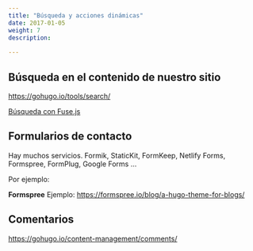 ```yaml
---
title: "Búsqueda y acciones dinámicas"
date: 2017-01-05
weight: 7
description: 
  
---
```


## Búsqueda en el contenido de nuestro sitio

https://gohugo.io/tools/search/

[Búsqueda con Fuse.js](https://gist.github.com/eddiewebb/735feb48f50f0ddd65ae5606a1cb41ae)


## Formularios de contacto

Hay muchos servicios. Formik, StaticKit, FormKeep, Netlify Forms, Formspree, FormPlug, Google Forms ...

Por ejemplo:

**Formspree** Ejemplo: https://formspree.io/blog/a-hugo-theme-for-blogs/



## Comentarios 

https://gohugo.io/content-management/comments/

